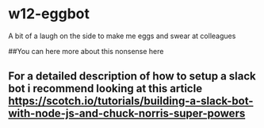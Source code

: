 # w12-eggbot
A bit of a laugh on the side to make me eggs and swear at colleagues

##You can here more about this nonsense here
<link to medium>

## For a detailed description of how to setup a slack bot i recommend looking at this article https://scotch.io/tutorials/building-a-slack-bot-with-node-js-and-chuck-norris-super-powers

